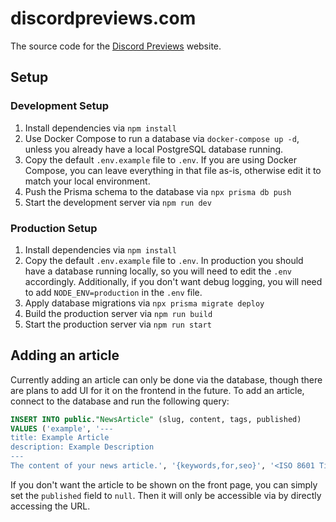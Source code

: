 # discordpreviews.com

The source code for the [Discord Previews](https://discordpreviews.com) website.

## Setup

### Development Setup
1. Install dependencies via `npm install`
2. Use Docker Compose to run a database via `docker-compose up -d`, unless you already have a local PostgreSQL database running.
3. Copy the default `.env.example` file to `.env`. If you are using Docker Compose, you can leave everything in that file as-is, otherwise edit it to match your local environment. 
4. Push the Prisma schema to the database via `npx prisma db push`
5. Start the development server via `npm run dev`

### Production Setup
1. Install dependencies via `npm install`
2. Copy the default `.env.example` file to `.env`. In production you should have a database running locally, so you will need to edit the `.env` accordingly. Additionally, if you don't want debug logging, you will need to add `NODE_ENV=production` in the `.env` file.
3. Apply database migrations via `npx prisma migrate deploy`
4. Build the production server via `npm run build`
5. Start the production server via `npm run start`


## Adding an article

Currently adding an article can only be done via the database, though there are plans to add UI for it on the frontend in the future. To add an article, connect to the database and run the following query:

```sql
INSERT INTO public."NewsArticle" (slug, content, tags, published)
VALUES ('example', '---
title: Example Article
description: Example Description
---
The content of your news article.', '{keywords,for,seo}', '<ISO 8601 Timestamp>');
```

If you don't want the article to be shown on the front page, you can simply set the `published` field to `null`. Then it will only be accessible via by directly accessing the URL.
